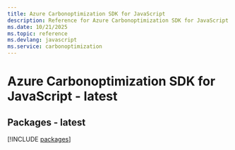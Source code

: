 ```yaml
---
title: Azure Carbonoptimization SDK for JavaScript
description: Reference for Azure Carbonoptimization SDK for JavaScript
ms.date: 10/21/2025
ms.topic: reference
ms.devlang: javascript
ms.service: carbonoptimization
---
```

# Azure Carbonoptimization SDK for JavaScript - latest
## Packages - latest
[!INCLUDE [packages](carbonoptimization-index.md)]